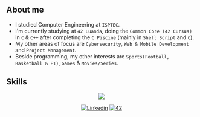 ## About me

- I studied Computer Engineering at `ISPTEC`.
- I'm currently studying at `42 Luanda`, doing the `Common Core (42 Cursus)` in `C` & `C++` after completing the `C Piscine` (mainly in `Shell Script` and `C`).
- My other areas of focus are `Cybersecurity`, `Web & Mobile Development` and `Project Management`.
- Beside programming, my other interests are `Sports(Football, Basketball & F1)`, `Games` & `Movies/Series`.

## Skills

<p align="center">
  <a href="https://skillicons.dev">
    <img src="https://skillicons.dev/icons?i=c,cpp,html,python,java,github,git,bash,linux,vscode,vim,sublime,ps,wordpress," />
  </a>
</p>

<p align="center">
  <a href='https://www.linkedin.com/in/cl%C3%A1uder-matias-4516062bb?' target="_blank"><img alt='Linkedin' src='https://img.shields.io/badge/LinkedIn-100000?style=flat&logo=Linkedin&logoColor=white&labelColor=0A66C2&color=0A66C2'/></a>
  </a>
  <a href='https://profile.intra.42.fr/users/cmatias' target="_blank"><img alt='42' src='https://img.shields.io/badge/Luanda-100000?style=flat&logo=42&logoColor=white&labelColor=000000&color=000000'/></a>
  </a>
</p>

<!---
c-matias/c-matias is a ✨ special ✨ repository because its `README.md` (this file) appears on your GitHub profile.
You can click the Preview link to take a look at your changes.
--->
